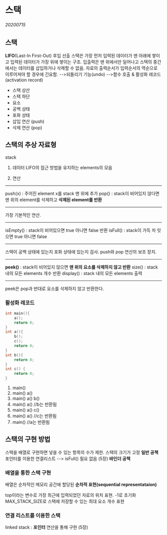# 스택
###### 20200715

## 스택
**LIFO**(Last-In First-Out) 후입 선출
스택은 가장 먼저 입력된 데이터가 맨 아래에 쌓이고 입력된 데이터가 가장 위에 쌓이는 구조.
입출력은 맨 위에서만 일어나고 스택의 중간에서는 데이터를 삽입하거나 삭제할 수 없음.
자료의 출력순서가 입력순서의 역순으로 이루어져야 할 경우에 긴요함.
-->되돌리기 기능(undo)
-->함수 호출 & 활성화 레코드(activation record)

* 스택 상산
* 스택 하단
* 요소
* 공백 상태
* 포화 상태
* 삽입 연산 (push)
* 삭제 연산 (pop)

## 스택의 추상 자료형
stack

1. 데이터
LIFO의 접근 방법을 유지하는 elements의 모음

2. 연산

***
push(x)     : 주어진 element x를 stack 맨 위에 추가
pop()       : stack이 비어있지 않다면 맨 위의 element를 삭제하고 **삭제된 element를 반환**
***
가장 기본적인 연산.
***
isEmpty()   : stack이 비어있으면 true 아니면 false 반환
isFull()    : stack이 가득 차 잇으면 true 아니면 false
***
스택이 공백 상태에 있는지 포화 상태에 있는지 검사.
push와 pop 연산의 보조 장치.
***
**peek()**  : stack이 비어있지 않으면 **맨 위의 요소를 삭제하지 않고 반환**
size()  : stack내의 모든 elements 개수 반환
display()   : stack 내의 모든 elements 출력
***
peek은 pop과 반대로 요소를 삭제하지 않고 반환한다.

### 활성화 레코드
```cpp
int main(){
    a();
    return 0;
}
int a(){
    b();
    c();
    return 0;
}
int b(){
    return 0;
}
int c() {
    return 0;
}
```
1. main()
2. main() a()
3. main() a() b()
4. main() a()       //b는 반환됨
5. main() a() c()
6. main() a()       //c는 반환됨
7. main()           //a는 반환됨

## 스택의 구현 방법
스택을 배열로 구현하면 넣을 수 있는 항목의 수가 제한. 스택의 크기가 고정        **일반 공책**
포인터를 이용한 연결리스트 --> isFull() 필요 없음 (5장)                       **바인더 공책**

### 배열을 통한 스택 구현
배열은 순차적인 메모리 공간에 할당된 **순차적 표현(sequential representataion)**

top이라는 변수로 가장 최근에 입력되었던 자료의 위치 표현. -1로 초기화
MAX_STACK_SIZE로 스택에 저장할 수 있는 최대 요소 개수 표현


### 연결 리스트를 이용한 스택
linked stack : **포인터** 연산을 통해 구현 (5장)